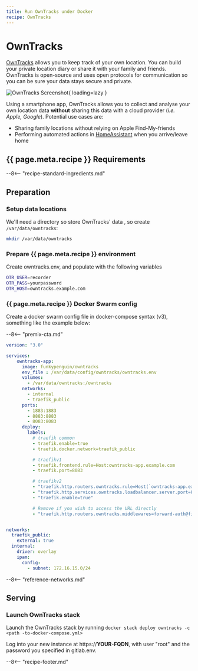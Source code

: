 ```yaml
---
title: Run OwnTracks under Docker
recipe: OwnTracks
---
```


# OwnTracks

[OwnTracks](https://owntracks.org/) allows you to keep track of your own location. You can build your private location diary or share it with your family and friends. OwnTracks is open-source and uses open protocols for communication so you can be sure your data stays secure and private.

![OwnTracks Screenshot](../images/owntracks.png){ loading=lazy }

Using a smartphone app, OwnTracks allows you to collect and analyse your own location data **without** sharing this data with a cloud provider (_i.e. Apple, Google_). Potential use cases are:

* Sharing family locations without relying on Apple Find-My-friends
* Performing automated actions in [HomeAssistant](/recipes/homeassistant/) when you arrive/leave home

## {{ page.meta.recipe }} Requirements

--8<-- "recipe-standard-ingredients.md"

## Preparation

### Setup data locations

We'll need a directory so store OwnTracks' data , so create  ```/var/data/owntracks```:

```bash
mkdir /var/data/owntracks
```

### Prepare {{ page.meta.recipe }} environment

Create owntracks.env, and populate with the following variables

```bash
OTR_USER=recorder
OTR_PASS=yourpassword
OTR_HOST=owntracks.example.com
```

### {{ page.meta.recipe }} Docker Swarm config

Create a docker swarm config file in docker-compose syntax (v3), something like the example below:

--8<-- "premix-cta.md"

```yaml
version: "3.0"

services:
    owntracks-app:
      image: funkypenguin/owntracks
      env_file : /var/data/config/owntracks/owntracks.env
      volumes:
        - /var/data/owntracks:/owntracks
      networks:
        - internal
        - traefik_public
      ports:
        - 1883:1883
        - 8883:8883
        - 8083:8083
      deploy:
        labels:
          # traefik common
          - traefik.enable=true
          - traefik.docker.network=traefik_public

          # traefikv1
          - traefik.frontend.rule=Host:owntracks-app.example.com
          - traefik.port=8083     

          # traefikv2
          - "traefik.http.routers.owntracks.rule=Host(`owntracks-app.example.com`)"
          - "traefik.http.services.owntracks.loadbalancer.server.port=8083"
          - "traefik.enable=true"

          # Remove if you wish to access the URL directly
          - "traefik.http.routers.owntracks.middlewares=forward-auth@file"


networks:
  traefik_public:
    external: true
  internal:
    driver: overlay
    ipam:
      config:
        - subnet: 172.16.15.0/24
```

--8<-- "reference-networks.md"

## Serving

### Launch OwnTracks stack

Launch the OwnTracks stack by running ```docker stack deploy owntracks -c <path -to-docker-compose.yml>```

Log into your new instance at https://**YOUR-FQDN**, with user "root" and the password you specified in gitlab.env.

[^1]: If you wanted to expose the Owntracks UI directly, you could remove the traefik-forward-auth from the design.
[^2]: I'm using my own image rather than owntracks/recorderd, because of a [potentially swarm-breaking bug](https://github.com/owntracks/recorderd/issues/14) I found in the official container. If this gets resolved (_or if I was mistaken_) I'll update the recipe accordingly.
[^3]: By default, you'll get a fully accessible, unprotected MQTT broker. This may not be suitable for public exposure, so you'll want to look into securing mosquitto with TLS and ACLs.

--8<-- "recipe-footer.md"
